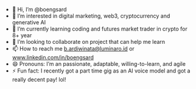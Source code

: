 - 👋 Hi, I’m @boengsard
- 👀 I’m interested in digital marketing, web3, cryptocurrency and generative AI
- 🌱 I’m currently learning coding and futures market trader in crypto for 8+ year
- 💞️ I’m looking to collaborate on project that can help me learn 
- 📫 How to reach me b.ardiwinata@luminaro.id or www.linkedin.com/in/boengsard
- 😄 Pronouns: I’m an passionate, adaptable, willing-to-learn, and agile
- ⚡ Fun fact: I recently got a part time gig as an AI voice model and got a really decent pay! lol!

<!---
boengsard/boengsard is a ✨ special ✨ repository because its `README.md` (this file) appears on your GitHub profile.
You can click the Preview link to take a look at your changes.
--->
